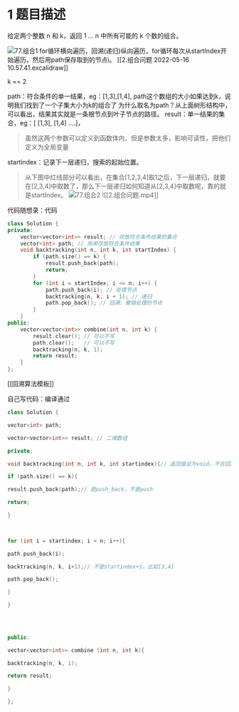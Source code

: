 # 1 题目描述
给定两个整数 n 和 k，返回 1 ... n 中所有可能的 k 个数的组合。

![77.组合1](https://img-blog.csdnimg.cn/20201123195242899.png)
for循环横向遍历，回溯(递归)纵向遍历，for循环每次从startIndex开始遍历，然后用path保存取到的节点i。
[[2.组合问题 2022-05-16 10.57.41.excalidraw]]

k == 2

path：符合条件的单一结果，eg：[1,3],[1,4],
	path这个数组的大小如果达到k，说明我们找到了一个子集大小为k的组合了
	为什么取名为path？从上面树形结构中，可以看出，结果其实就是一条根节点到叶子节点的路径。
result：单一结果的集合，eg：[ [1,3], [1,4] ....]，
>虽然这两个参数可以定义到函数体内，但是参数太多，影响可读性，把他们定义为全局变量

startindex：记录下一层递归，搜索的起始位置。
> 从下图中红线部分可以看出，在集合[1,2,3,4]取1之后，下一层递归，就要在[2,3,4]中取数了，那么下一层递归如何知道从[2,3,4]中取数呢，靠的就是startIndex。
> ![77.组合2](https://img-blog.csdnimg.cn/20201123195328976.png)
![[2.组合问题.mp4]]

代码随想录：代码

```cpp
class Solution {
private:
    vector<vector<int>> result; // 存放符合条件结果的集合
    vector<int> path; // 用来存放符合条件结果
    void backtracking(int n, int k, int startIndex) {
        if (path.size() == k) {
            result.push_back(path);
            return;
        }
        for (int i = startIndex; i <= n; i++) {
            path.push_back(i); // 处理节点 
            backtracking(n, k, i + 1); // 递归
            path.pop_back(); // 回溯，撤销处理的节点
        }
    }
public:
    vector<vector<int>> combine(int n, int k) {
        result.clear(); // 可以不写
        path.clear();   // 可以不写
        backtracking(n, k, 1);
        return result;
    }
};
```

[[回溯算法模板]]

自己写代码：编译通过
```cpp
class Solution {

vector<int> path;

vector<vector<int>> result; // 二维数组

private:

void backtracking(int n, int k, int startindex){// 返回值设为void，不在回溯函数里返回值

if (path.size() == k){

result.push_back(path);// 是push_back，不是push

return;

}

  

for (int i = startindex; i < n; i++){

path.push_back(i);

backtracking(n, k, i+1);// 不是startindex+1，比如[3,4]

path.pop_back();

}

}

  
  

public:

vector<vector<int>> combine (int n, int k){

backtracking(n, k, 1);

return result;

}

};
```